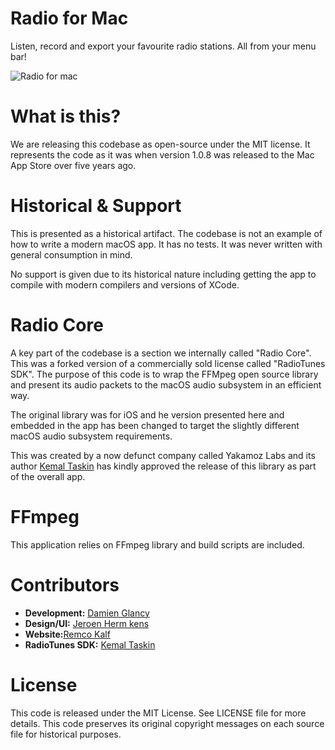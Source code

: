 # Radio for Mac

Listen, record and export your favourite radio stations.
All from your menu bar!

![Radio for mac](https://github.com/hetissimpel/radioformac/blob/main/supporting-images/website-screenshot.png)

# What is this?

We are releasing this codebase as open-source under the MIT license. It represents the code as it was when version 1.0.8 was released to the Mac App Store over five years ago.

# Historical & Support

This is presented as a historical artifact. The codebase is not an example of how to write a modern macOS app. It has no tests. It was never written with general consumption in mind.

No support is given due to its historical nature including getting the app to compile with modern compilers and versions of XCode.
# Radio Core

A key part of the codebase is a section we internally called "Radio Core". This was a forked version of a commercially sold license called "RadioTunes SDK". 
The purpose of this code is to wrap the FFMpeg open source library and present its audio packets to the macOS audio subsystem in an efficient way.

The original library was for iOS and he version presented here and embedded in the app has been changed to target the slightly different macOS audio subsystem requirements.

This was created by a now defunct company called Yakamoz Labs and its author [Kemal Taskin](https://github.com/kemaltaskin) has kindly approved the release of this library as part of the overall app.

# FFmpeg

This application relies on FFmpeg library and build scripts are included.

# Contributors

* **Development:** [Damien Glancy](https://github.com/dglancy)
* **Design/UI:** [Jeroen Herm kens](https://github.com/JeroenHermkens)
* **Website:**[Remco Kalf](https://github.com/remcokalf)
* **RadioTunes SDK:** [Kemal Taskin](https://github.com/kemaltaskin)

# License

This code is released under the MIT License. See LICENSE file for more details. 
This code preserves its original copyright messages on each source file for historical purposes.
